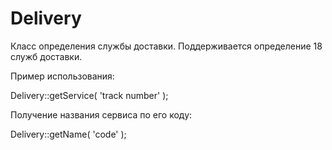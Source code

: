 # Delivery
Класс определения службы доставки. Поддерживается определение 18 служб доставки.

Пример использования:

Delivery::getService( 'track number' );

Получение названия сервиса по его коду:

Delivery::getName( 'code' );
